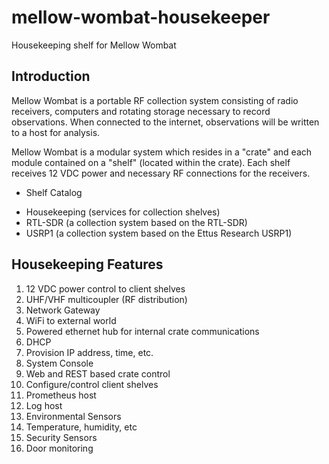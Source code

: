 # mellow-wombat-housekeeper
Housekeeping shelf for Mellow Wombat

## Introduction
Mellow Wombat is a portable RF collection system consisting of radio receivers,
computers and rotating storage necessary to record observations.  When 
connected to the internet, observations will be written to a host for analysis.

Mellow Wombat is a modular system which resides in a "crate" and each module
contained on a "shelf" (located within the crate).  Each shelf receives 12 VDC
power and necessary RF connections for the receivers.

* Shelf Catalog
- Housekeeping (services for collection shelves)
- RTL-SDR (a collection system based on the RTL-SDR)
- USRP1 (a collection system based on the Ettus Research USRP1)

## Housekeeping Features
1. 12 VDC power control to client shelves
2. UHF/VHF multicoupler (RF distribution)
3. Network Gateway
  1. WiFi to external world
  2. Powered ethernet hub for internal crate communications
4. DHCP 
  1. Provision IP address, time, etc.
5. System Console
  1. Web and REST based crate control
  2. Configure/control client shelves
  3. Prometheus host
  4. Log host
6. Environmental Sensors
  1. Temperature, humidity, etc
7. Security Sensors
  1. Door monitoring
